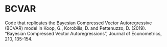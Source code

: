 # BCVAR
Code that replicates the Bayesian Compressed Vector Autoregressive (BCVAR) model in Koop, G., Korobilis, D. and Pettenuzzo, D. (2019). “Bayesian Compressed Vector Autoregressions”, Journal of Econometrics, 210, 135-154. 
